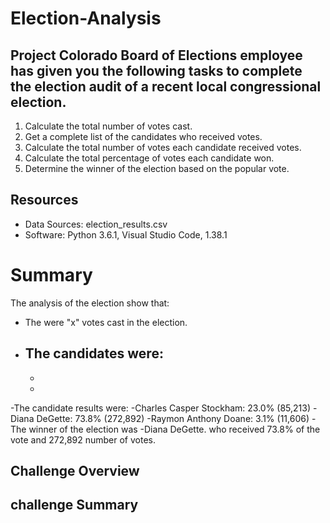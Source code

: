 # Election-Analysis

## Project Colorado Board of Elections employee has given you the following tasks to complete the election audit of a recent local congressional election.

1. Calculate the total number of votes cast.
2. Get a complete list of the candidates who received votes.
3. Calculate the total number of votes each candidate received votes.
4. Calculate the total percentage of votes each candidate won.
5. Determine the winner of the election based on the popular vote.

## Resources
- Data Sources: election_results.csv
- Software: Python 3.6.1, Visual Studio Code, 1.38.1

# Summary
The analysis of the election show that:
- The were "x" votes cast in the election.
- The candidates were:
  -
  -
  -
 -The candidate results were:
  -Charles Casper Stockham: 23.0% (85,213)
  -Diana DeGette: 73.8% (272,892)
  -Raymon Anthony Doane: 3.1% (11,606)
 -The winner of the election was 
  -Diana DeGette.  who received 73.8% of the vote and 272,892 number of votes.
  
  ## Challenge Overview
  
  ## challenge Summary
